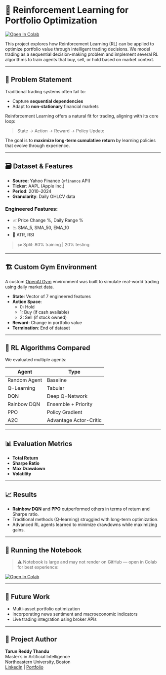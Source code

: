 # 🧠 Reinforcement Learning for Portfolio Optimization

[![Open In Colab](https://colab.research.google.com/assets/colab-badge.svg)](https://colab.research.google.com/github/TarunReddy77/Reinforcement-Learning-based-Portfolio-Optimization/blob/main/Porfolio_Optimization_using_Reinforcement_Learning.ipynb)

This project explores how Reinforcement Learning (RL) can be applied to optimize portfolio value through intelligent trading decisions. We model trading as a sequential decision-making problem and implement several RL algorithms to train agents that buy, sell, or hold based on market context.

---

## 📌 Problem Statement

Traditional trading systems often fail to:
- Capture **sequential dependencies**
- Adapt to **non-stationary** financial markets

Reinforcement Learning offers a natural fit for trading, aligning with its core loop:
> State → Action → Reward → Policy Update

The goal is to **maximize long-term cumulative return** by learning policies that evolve through experience.

---

## 🗃️ Dataset & Features

- **Source**: Yahoo Finance (`yfinance` API)
- **Ticker**: AAPL (Apple Inc.)
- **Period**: 2010–2024
- **Granularity**: Daily OHLCV data

### Engineered Features:
- 📈 Price Change %, Daily Range %
- 📉 SMA_5, SMA_50, EMA_10
- 🔁 ATR, RSI

> ✂️ Split: 80% training | 20% testing

---

## 🏗️ Custom Gym Environment

A custom [OpenAI Gym](https://www.gymlibrary.dev/) environment was built to simulate real-world trading using daily market data.

- **State**: Vector of 7 engineered features  
- **Action Space**:  
  - 0: Hold  
  - 1: Buy (if cash available)  
  - 2: Sell (if stock owned)  
- **Reward**: Change in portfolio value  
- **Termination**: End of dataset

---

## 🧠 RL Algorithms Compared

We evaluated multiple agents:

| Agent           | Type                 |
|----------------|----------------------|
| Random Agent   | Baseline             |
| Q-Learning     | Tabular              |
| DQN            | Deep Q-Network       |
| Rainbow DQN    | Ensemble + Priority  |
| PPO            | Policy Gradient      |
| A2C            | Advantage Actor-Critic |

---

## 📊 Evaluation Metrics

- **Total Return**
- **Sharpe Ratio**
- **Max Drawdown**
- **Volatility**

---

## 📈 Results

- **Rainbow DQN** and **PPO** outperformed others in terms of return and Sharpe ratio.
- Traditional methods (Q-learning) struggled with long-term optimization.
- Advanced RL agents learned to minimize drawdowns while maximizing gains.

---

## 🚀 Running the Notebook

> ⚠️ Notebook is large and may not render on GitHub — open in Colab for best experience:

[![Open In Colab](https://colab.research.google.com/assets/colab-badge.svg)](https://colab.research.google.com/github/TarunReddy77/Reinforcement-Learning-based-Portfolio-Optimization/blob/main/Porfolio_Optimization_using_Reinforcement_Learning.ipynb)

---

## 🧩 Future Work

- Multi-asset portfolio optimization
- Incorporating news sentiment and macroeconomic indicators
- Live trading integration using broker APIs

---

## 📎 Project Author

**Tarun Reddy Thandu**  
Master’s in Artificial Intelligence  
Northeastern University, Boston  
[LinkedIn](https://www.linkedin.com/in/tarun-reddy) | [Portfolio](https://tarunreddy77.github.io/portfolio)

